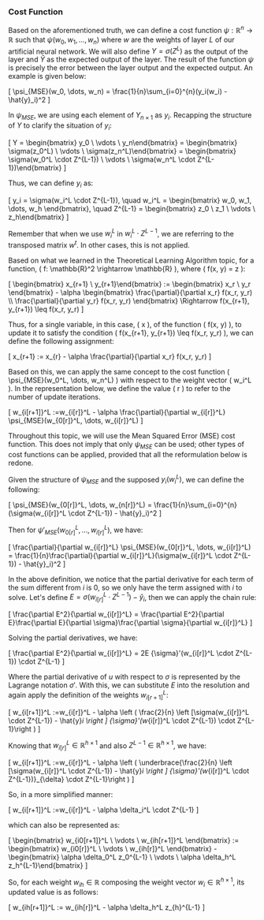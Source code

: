 ### Cost Function

Based on the aforementioned truth, we can define a cost function $\psi: \mathbb{R}^n \rightarrow \mathbb{R}$ such that $\psi(w_0, w_1, \dots, w_n)$ where $w$ are the weights of layer $L$ of our artificial neural network. We will also define $Y = \sigma(Z^L)$ as the output of the layer and $\hat{Y}$ as the expected output of the layer. The result of the function $\psi$ is precisely the error between the layer output and the expected output. An example is given below:

\[
\psi_{MSE}(w_0, \dots, w_n) = \frac{1}{n}\sum_{i=0}^{n}(y_i(w_i) - \hat{y}_i)^2
\]

In $\psi_{MSE}$, we are using each element of $Y_{n \times 1}$ as $y_i$. Recapping the structure of $Y$ to clarify the situation of $y_i$:

\[
Y = \begin{bmatrix} y_0 \\ \vdots \\ y_n\end{bmatrix} = \begin{bmatrix} \sigma(z_0^L) \\ \vdots \\ \sigma(z_n^L)\end{bmatrix} = \begin{bmatrix} \sigma(w_0^L \cdot Z^{L-1}) \\ \vdots \\ \sigma(w_n^L \cdot Z^{L-1})\end{bmatrix}
\]

Thus, we can define $y_i$ as:

\[
y_i = \sigma(w_i^L \cdot Z^{L-1}), \quad w_i^L = \begin{bmatrix} w_0, w_1, \dots, w_h \end{bmatrix}, \quad Z^{L-1} = \begin{bmatrix} z_0 \\ z_1 \\ \vdots \\ z_h\end{bmatrix}
\]

Remember that when we use $w_i^L$ in $w_i^L \cdot Z^{L-1}$, we are referring to the transposed matrix $w^t$. In other cases, this is not applied. 


Based on what we learned in the Theoretical Learning Algorithm topic, for a function, \( f: \mathbb{R}^2 \rightarrow \mathbb{R} \), where \( f(x, y) = z \):

\[
\begin{bmatrix} x_{r+1} \\ y_{r+1}\end{bmatrix} := \begin{bmatrix} x_r \\ y_r \end{bmatrix} - \alpha \begin{bmatrix} \frac{\partial}{\partial x_r} f(x_r, y_r) \\\\ \frac{\partial}{\partial y_r} f(x_r, y_r) \end{bmatrix} \Rightarrow f(x_{r+1}, y_{r+1}) \leq f(x_r, y_r)
\]

Thus, for a single variable, in this case, \( x \), of the function \( f(x, y) \), to update it to satisfy the condition \( f(x_{r+1}, y_{r+1}) \leq f(x_r, y_r) \), we can define the following assignment:

\[
x_{r+1} := x_{r} - \alpha \frac{\partial}{\partial x_r} f(x_r, y_r)
\]

Based on this, we can apply the same concept to the cost function \( \psi_{MSE}(w_0^L, \dots, w_n^L) \) with respect to the weight vector \( w_i^L \). In the representation below, we define the value \( r \) to refer to the number of update iterations.

\[
w_{i[r+1]}^L :=w_{i[r]}^L - \alpha \frac{\partial}{\partial w_{i[r]}^L} \psi_{MSE}(w_{0[r]}^L, \dots, w_{i[r]}^L)
\]

Throughout this topic, we will use the Mean Squared Error (MSE) cost function. This does not imply that only $\psi_{MSE}$ can be used; other types of cost functions can be applied, provided that all the reformulation below is redone.

Given the structure of $\psi_{MSE}$ and the supposed $y_i(w_i^L)$, we can define the following:

\[
\psi_{MSE}(w_{0[r]}^L, \dots, w_{n[r]}^L) = \frac{1}{n}\sum_{i=0}^{n}(\sigma(w_{i[r]}^L \cdot Z^{L-1}) - \hat{y}_i)^2
\]

Then for ${\psi}'_{MSE}(w_{0[r]}^L, \dots, w_{i[r]}^L)$, we have:

\[
\frac{\partial}{\partial w_{i[r]}^L} \psi_{MSE}(w_{0[r]}^L, \dots, w_{i[r]}^L) = \frac{1}{n}\frac{\partial}{\partial w_{i[r]}^L}(\sigma(w_{i[r]}^L \cdot Z^{L-1}) - \hat{y}_i)^2
\]

In the above definition, we notice that the partial derivative for each term of the sum different from $i$ is $0$, so we only have the term assigned with $i$ to solve. Let's define $E = \sigma(w_{i[r]}^L \cdot Z^{L-1}) - \hat{y}_i$, then we can apply the chain rule:

\[
\frac{\partial E^2}{\partial w_{i[r]}^L} = \frac{\partial E^2}{\partial E}\frac{\partial E}{\partial \sigma}\frac{\partial \sigma}{\partial w_{i[r]}^L}
\]

Solving the partial derivatives, we have:

\[
\frac{\partial E^2}{\partial w_{i[r]}^L} = 2E {\sigma}'(w_{i[r]}^L \cdot Z^{L-1}) \cdot Z^{L-1}
\]

Where the partial derivative of $u$ with respect to $\sigma$ is represented by the Lagrange notation ${\sigma}'$. With this, we can substitute $E$ into the resolution and again apply the definition of the weights $w_{i[r+1]}^L$:

\[
w_{i[r+1]}^L :=w_{i[r]}^L - \alpha \left ( \frac{2}{n} \left [\sigma(w_{i[r]}^L \cdot Z^{L-1}) - \hat{y}_i \right ] {\sigma}'(w_{i[r]}^L \cdot Z^{L-1}) \cdot Z^{L-1}\right )
\]

Knowing that $w_{i[r]}^L \in \mathbb{R}^{h \times 1}$ and also $Z^{L-1} \in \mathbb{R}^{h \times 1}$, we have:

\[
w_{i[r+1]}^L :=w_{i[r]}^L - \alpha \left ( \underbrace{\frac{2}{n} \left [\sigma(w_{i[r]}^L \cdot Z^{L-1}) - \hat{y}_i \right ] {\sigma}'(w_{i[r]}^L \cdot Z^{L-1})}_{\delta} \cdot Z^{L-1}\right )
\]

So, in a more simplified manner:

\[
w_{i[r+1]}^L :=w_{i[r]}^L - \alpha \delta_i^L \cdot Z^{L-1}
\]

which can also be represented as:

\[
\begin{bmatrix} w_{i0[r+1]}^L \\ \vdots \\ w_{ih[r+1]}^L \end{bmatrix} := \begin{bmatrix} w_{i0[r]}^L \\ \vdots \\ w_{ih[r]}^L \end{bmatrix} - \begin{bmatrix} \alpha \delta_0^L z_0^{L-1} \\ \vdots \\ \alpha \delta_h^L z_h^{L-1}\end{bmatrix}
\]

So, for each weight $w_{ih} \in \mathbb{R}$ composing the weight vector $w_i \in \mathbb{R}^{h \times 1}$, its updated value is as follows:

\[
w_{ih[r+1]}^L := w_{ih[r]}^L - \alpha \delta_h^L z_{h}^{L-1}
\]

